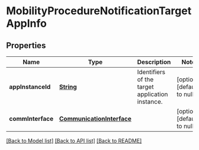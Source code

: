 # MobilityProcedureNotificationTargetAppInfo
## Properties

Name | Type | Description | Notes
------------ | ------------- | ------------- | -------------
**appInstanceId** | [**String**](string.md) | Identifiers of the target application instance. | [optional] [default to null]
**commInterface** | [**CommunicationInterface**](CommunicationInterface.md) |  | [optional] [default to null]

[[Back to Model list]](../README.md#documentation-for-models) [[Back to API list]](../README.md#documentation-for-api-endpoints) [[Back to README]](../README.md)

